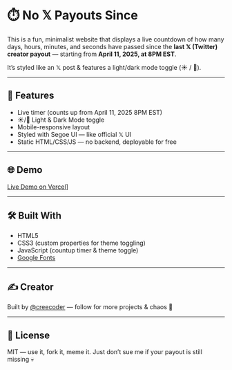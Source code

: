 # ⏱️ No 𝕏 Payouts Since

This is a fun, minimalist website that displays a live countdown of how many days, hours, minutes, and seconds have passed since the **last 𝕏 (Twitter) creator payout** — starting from **April 11, 2025, at 8PM EST**.

It’s styled like an 𝕏 post & features a light/dark mode toggle (☀️ / 🌙).

---

## 🚀 Features

- Live timer (counts up from April 11, 2025 8PM EST)
- ☀️/🌙 Light & Dark Mode toggle
- Mobile-responsive layout
- Styled with Segoe UI — like official 𝕏 UI
- Static HTML/CSS/JS — no backend, deployable for free

---

## 🌐 Demo

[Live Demo on Vercel](https://x-payout-timer.vercel.app/)]

---

## 🛠️ Built With

- HTML5
- CSS3 (custom properties for theme toggling)
- JavaScript (countup timer & theme toggle)
- [Google Fonts](https://fonts.google.com/specimen/Segoe+UI)

---

## ✍️ Creator

Built by [@creecoder](https://x.com/creecoder) — follow for more projects & chaos 🤝

---

## 🧠 License

MIT — use it, fork it, meme it. Just don’t sue me if your payout is still missing 💀
